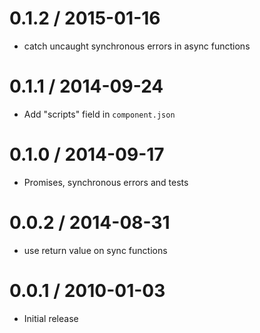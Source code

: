 
0.1.2 / 2015-01-16
==================

  * catch uncaught synchronous errors in async functions

0.1.1 / 2014-09-24
==================

* Add "scripts" field in `component.json`

0.1.0 / 2014-09-17
==================

 * Promises, synchronous errors and tests

0.0.2 / 2014-08-31
==================

 * use return value on sync functions

0.0.1 / 2010-01-03
==================

  * Initial release
